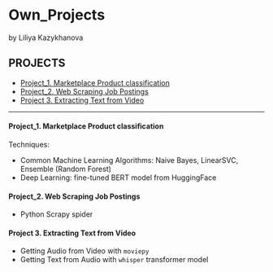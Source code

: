 # Own_Projects
by Liliya Kazykhanova

## PROJECTS
* [Project_1. Marketplace Product classification](https://github.com/LiliyaKazykhanova/Own_Projects/tree/main/PROJECT_1)
* [Project_2. Web Scraping Job Postings](https://github.com/LiliyaKazykhanova/Own_Projects/tree/main/PROJECT_2)
* [Project 3. Extracting Text from Video](https://github.com/LiliyaKazykhanova/Own_Projects/tree/main/PROJECT_3)

***
#### Project_1. Marketplace Product classification
Techniques:
* Common Machine Learning Algorithms: Naive Bayes, LinearSVC, Ensemble (Random Forest)
* Deep Learning: fine-tuned BERT model from HuggingFace

#### Project_2. Web Scraping Job Postings
* Python Scrapy spider

#### Project 3. Extracting Text from Video
* Getting Audio from Video with `moviepy`
* Getting Text from Audio with `whisper` transformer model